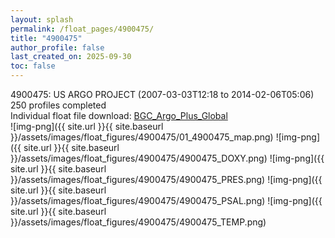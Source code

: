 ```yaml
---
layout: splash
permalink: /float_pages/4900475/
title: "4900475"
author_profile: false
last_created_on: 2025-09-30
toc: false
---
```

 
4900475: US ARGO PROJECT (2007-03-03T12:18 to 2014-02-06T05:06)\
250 profiles completed\
Individual float file download: [BGC_Argo_Plus_Global](https://ftp.soest.hawaii.edu/bgc_argo_plus/Individual_Floats/outliers_removed/4900475_Sprof_processed.nc)\
![img-png]({{ site.url }}{{ site.baseurl }}/assets/images/float_figures/4900475/01_4900475_map.png)
![img-png]({{ site.url }}{{ site.baseurl }}/assets/images/float_figures/4900475/4900475_DOXY.png)
![img-png]({{ site.url }}{{ site.baseurl }}/assets/images/float_figures/4900475/4900475_PRES.png)
![img-png]({{ site.url }}{{ site.baseurl }}/assets/images/float_figures/4900475/4900475_PSAL.png)
![img-png]({{ site.url }}{{ site.baseurl }}/assets/images/float_figures/4900475/4900475_TEMP.png)
